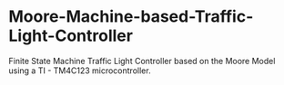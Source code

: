 # Moore-Machine-based-Traffic-Light-Controller
Finite State Machine Traffic Light Controller based on the Moore Model using a TI - TM4C123 microcontroller.
